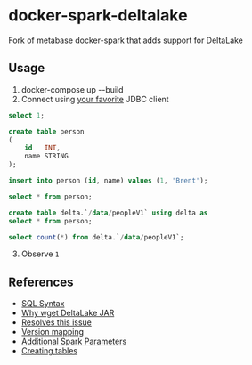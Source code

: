 # docker-spark-deltalake

Fork of metabase docker-spark that adds support for DeltaLake

## Usage

1. docker-compose up --build
2. Connect using [your favorite](https://snapcraft.io/datagrip) JDBC client

```sql
select 1;

create table person
(
    id   INT,
    name STRING
);

insert into person (id, name) values (1, 'Brent');

select * from person;

create table delta.`/data/peopleV1` using delta as
select * from person;

select count(*) from delta.`/data/peopleV1`;
```

3. Observe `1`

## References
- [SQL Syntax](https://books.japila.pl/delta-lake-internals/sql/)
- [Why wget DeltaLake JAR](https://stackoverflow.com/questions/69862388/how-to-run-spark-sql-thrift-server-in-local-mode-and-connect-to-delta-using-jdbc)
- [Resolves this issue](https://github.com/delta-io/delta/issues/919)
- [Version mapping](https://docs.delta.io/latest/releases.html)
- [Additional Spark Parameters](https://docs.delta.io/latest/quick-start.html)
- [Creating tables](https://docs.databricks.com/delta/quick-start.html#language-sql)
